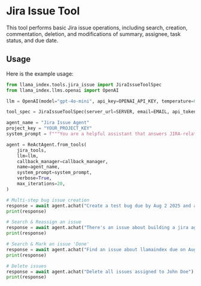 # Jira Issue Tool

This tool performs basic Jira issue operations, including search, creation, commentation, deletion, and modifications of summary, assignee, task status, and due date.

## Usage

Here is the example usage:

```python
from llama_index.tools.jira_issue import JiraIssueToolSpec
from llama_index.llms.openai import OpenAI

llm = OpenAI(model="gpt-4o-mini", api_key=OPENAI_API_KEY, temperature=0.0)

tool_spec = JiraIssueToolSpec(server_url=SERVER, email=EMAIL, api_token=API_KEY)

agent_name = "Jira Issue Agent"
project_key = "YOUR_PROJECT_KEY"
system_prompt = f"""You are a helpful assistant that answers JIRA-related questions with a list of JIRA tools available for use. Your project key is '{project_key}'."""

agent = ReActAgent.from_tools(
    jira_tools,
    llm=llm,
    callback_manager=callback_manager,
    name=agent_name,
    system_prompt=system_prompt,
    verbose=True,
    max_iterations=20,
)

# Multi-step bug issue creation
response = await agent.achat("Create a test bug due by Aug 2 2025 and assign it to John Doe. this bug addresses the wrong temperature setting in the LLMs.")
print(response)

# Search & Reassign an issue
response = await agent.achat("There's an issue about building a jira agent, assigned to John Doe. Find it and reassign it to Jane Doe.")
print(response)

# Search & Mark an issue 'Done'
response = await agent.achat("Find an issue about llamaindex due on Aug 2 2025. Change its status to Done.")
print(response)

# Delete issues
response = await agent.achat("Delete all issues assigned to John Doe")
print(response)
```

